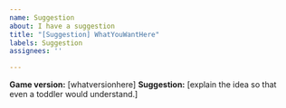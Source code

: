 ```yaml
---
name: Suggestion
about: I have a suggestion
title: "[Suggestion] WhatYouWantHere"
labels: Suggestion
assignees: ''

---
```


**Game version:** [whatversionhere]
**Suggestion:** [explain the idea so that even a toddler would understand.]
